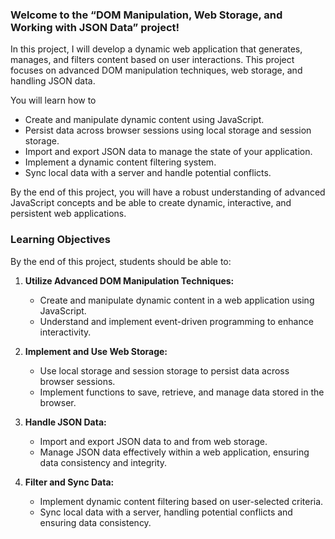 ### Welcome to the “DOM Manipulation, Web Storage, and Working with JSON Data” project!

In this project, I will develop a dynamic web application that generates, manages, and filters content based on user interactions. This project focuses on advanced DOM manipulation techniques, web storage, and handling JSON data.

You will learn how to
- Create and manipulate dynamic content using JavaScript.
- Persist data across browser sessions using local storage and session storage.
- Import and export JSON data to manage the state of your application.
- Implement a dynamic content filtering system.
- Sync local data with a server and handle potential conflicts.

By the end of this project, you will have a robust understanding of advanced JavaScript concepts and be able to create dynamic, interactive, and persistent web applications.

### Learning Objectives

By the end of this project, students should be able to:

1. **Utilize Advanced DOM Manipulation Techniques:**

    - Create and manipulate dynamic content in a web application using JavaScript.
    - Understand and implement event-driven programming to enhance interactivity.

2. **Implement and Use Web Storage:**

    - Use local storage and session storage to persist data across browser sessions.
    - Implement functions to save, retrieve, and manage data stored in the browser.

3. **Handle JSON Data:**

    - Import and export JSON data to and from web storage.
    - Manage JSON data effectively within a web application, ensuring data consistency and integrity.

4. **Filter and Sync Data:**

    - Implement dynamic content filtering based on user-selected criteria.
    - Sync local data with a server, handling potential conflicts and ensuring data consistency.